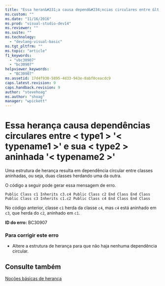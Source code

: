 ```yaml
---
title: "Essa heran&#231;a causa depend&#234;ncias circulares entre &lt; type1 &gt; &#39;&lt; typename1 &gt;&#39; e sua &lt; type2 &gt; aninhada &#39;&lt; typename2 &gt;&#39; | Microsoft Docs"
ms.custom: ""
ms.date: "11/16/2016"
ms.prod: "visual-studio-dev14"
ms.reviewer: ""
ms.suite: ""
ms.technology: 
  - "devlang-visual-basic"
ms.tgt_pltfrm: ""
ms.topic: "article"
f1_keywords: 
  - "vbc30907"
  - "bc30907"
helpviewer_keywords: 
  - "BC30907"
ms.assetid: 17d4f938-5895-4d33-943e-8abf0ceacdc9
caps.latest.revision: 9
caps.handback.revision: 9
author: "stevehoag"
ms.author: "shoag"
manager: "wpickett"
---
```

# Essa heran&#231;a causa depend&#234;ncias circulares entre &lt; type1 &gt; &#39;&lt; typename1 &gt;&#39; e sua &lt; type2 &gt; aninhada &#39;&lt; typename2 &gt;&#39;
Uma estrutura de herança resulta em dependência circular entre classes aninhadas, ou seja, duas classes herdando uma da outra.  
  
 O código a seguir pode gerar essa mensagem de erro.  
  
```  
Public Class c1 Inherits c3.c4 Public Class c2 End Class End Class Public Class c3 Inherits c1.c2 Public Class c4 End Class End Class  
```  
  
 No código anterior, classe `c1` herda da classe `c4`, mas `c4` está aninhado em `c3`, que herda do `c2`, aninhado em `c1`.  
  
 **ID do erro:** BC30907  
  
### Para corrigir este erro  
  
-   Altere a estrutura de herança para que não haja nenhuma dependência circular.  
  
## Consulte também  
 [Noções básicas de herança](/dotnet/visual-basic/programming-guide/language-features/objects-and-classes/inheritance-basics)